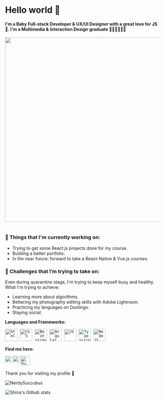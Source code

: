 # Hello world 👋 

#### I'm a Baby Full-stack Developer & UX/UI Designer with a great love for JS 💖. I'm a Multimedia & Interaction Design graduate 👩🏻‍💻👩🏻‍🎓 &nbsp;

<p align="left" >
<img src="https://i1.wp.com/nerdmacia.cl/wp-content/uploads/2019/12/hackerman-by-shiiftyshift-dan31sc-1280x600.png" width="600" /> </br>
&nbsp;
</p>

### 💼  Things that I'm currently working on: 
* Trying to get some React.js projects done for my course.
* Building a better portfolio. 
* In the near future: forward to take a React-Native & Vue.js courses. 


### 🌱 Challenges that I’m trying to take on:
Even during quarantine stage, I'm trying to keep myself busy and healthy. What I'm trying to achieve:  

* Learning more about algorithms. 
* Bettering my photography editing skills with Adobe Lightroom.
* Practicing my languages on Duolingo. 
* Staying social.


 
 **Languages and Frameworks:**
<p align="left">
  <code><img src="https://cdn.worldvectorlogo.com/logos/html-5.svg" alt="html" width="40" height="40"/></code>&nbsp;
  <code><img src="https://cdn.worldvectorlogo.com/logos/css3.svg" alt="CSS" width="40" height="40" /></code>&nbsp;
  <code><img src="https://cdn.worldvectorlogo.com/logos/bootstrap-4.svg" alt="Bootstrap" width="40" height="40" /></code>&nbsp;
  <code><img src="https://cdn.worldvectorlogo.com/logos/angular-icon-1.svg" alt="Angular" width="40" height="40" /></code>&nbsp;
  <code><img src="https://github.com/abranhe/programming-languages-logos/blob/master/src/javascript/javascript_48x48.png" alt="JS" width="40" height="40" /></code>&nbsp;
  <code><img src="https://github.com/abranhe/programming-languages-logos/blob/master/src/typescript/typescript_48x48.png" alt="Typescript" width="40" height="40" /></code>&nbsp;
  <code><img src="https://cdn.worldvectorlogo.com/logos/node-js-logo.svg" alt="NodeJS" width="40" height="40" /></code>&nbsp;
   </p>

**Find me here:**
<p align="left">
<a href="https://www.linkedin.com/in/CarolinaMartinWeb/">
  <img align="left" alt="Linkdein" width="22px" src="https://cdn.jsdelivr.net/npm/simple-icons@v3/icons/linkedin.svg" />
</a>
<a href="https://www.hackerrank.com/NerdySuccubus">
  <img align="left" alt="Hackerrank" width="22px" src="https://cdn.jsdelivr.net/npm/simple-icons@v3/icons/hackerrank.svg" />
</a>
<a href="https://www.duolingo.com/profile/NerdySuccubus">
  <img align="left" alt="Duolingo" width="30px" src="https://pm.uokpl.rs/fpng/s/396-3960723_how-to-share.png" />
</a>
<br /> &nbsp;&nbsp;
</p>


Thank you for visiting my profile 💖 

<img src="https://komarev.com/ghpvc/?username=NerdySuccubus" alt="NerdySuccubus" />

![Shina's Github stats](https://github-readme-stats.vercel.app/api?username=nerdysuccubus&show_icons=true)

